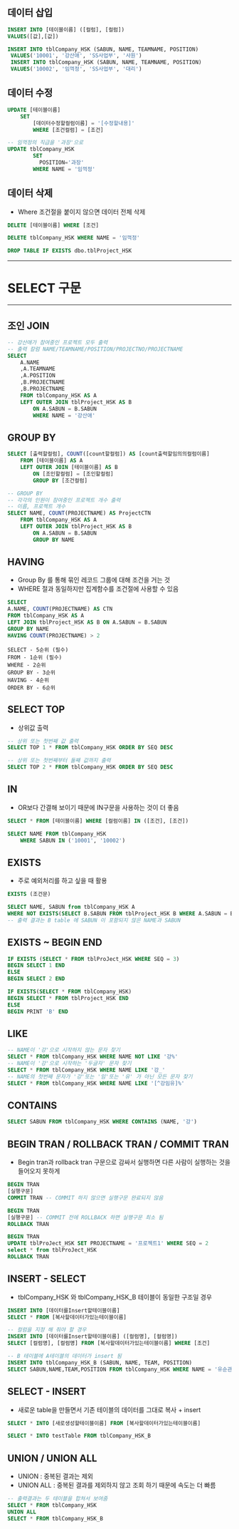 ## 데이터 삽입
```sql
INSERT INTO [테이블이름] ([컬럼], [컬럼])
VALUES([값],[값])
```
```sql
INSERT INTO tblCompany_HSK (SABUN, NAME, TEAMNAME, POSITION)
 VALUES('10001', '강산애', 'SS사업부', '사원')
 INSERT INTO tblCompany_HSK (SABUN, NAME, TEAMNAME, POSITION)
 VALUES('10002', '임꺽정', 'SS사업부', '대리')
```

## 데이터 수정
```sql
UPDATE [테이블이름]
    SET 
        [데이터수정할컬럼이름] = '[수정할내용]'
        WHERE [조건컬럼] = [조건]
```
```sql
-- 임꺽정의 직급을 '과장'으로
UPDATE tblCompany_HSK
        SET
		  POSITION='과장'
        WHERE NAME = '임꺽정'
```

## 데이터 삭제
- Where 조건절을 붙이지 않으면 데이터 전체 삭제
```sql
DELETE [테이블이름] WHERE [조건]
```
```sql
DELETE tblCompany_HSK WHERE NAME = '임꺽정'
```
```sql
DROP TABLE IF EXISTS dbo.tblProject_HSK
```

---
# SELECT 구문
---

## 조인 JOIN
```sql
-- 강산애가 참여중인 프로젝트 모두 출력
-- 출력 칼럼 NAME/TEAMNAME/POSITION/PROJECTNO/PROJECTNAME
SELECT 
    A.NAME
    ,A.TEAMNAME
    ,A.POSITION
    ,B.PROJECTNAME
    ,B.PROJECTNAME
    FROM tblCompany_HSK AS A
    LEFT OUTER JOIN tblProject_HSK AS B
        ON A.SABUN = B.SABUN
        WHERE NAME = '강산애'
```

## GROUP BY
```sql
SELECT [출력할컬럼], COUNT([count할컬럼]) AS [count출력할임의의컬럼이름]
    FROM [테이블이름] AS A
    LEFT OUTER JOIN [테이블이름] AS B
        ON [조인할컬럼] = [조인할컬럼]
        GROUP BY [조건컬럼]
```
```sql
-- GROUP BY
-- 각각의 인원이 참여중인 프로젝트 개수 출력
-- 이름, 프로젝트 개수
SELECT NAME, COUNT(PROJECTNAME) AS ProjectCTN
    FROM tblCompany_HSK AS A
    LEFT OUTER JOIN tblProject_HSK AS B
        ON A.SABUN = B.SABUN
        GROUP BY NAME
```

## HAVING
- Group By 를 통해 묶인 레코드 그룹에 대해 조건을 거는 것
- WHERE 절과 동일하지만 집계함수를 조건절에 사용할 수 있음
```sql
SELECT 
A.NAME, COUNT(PROJECTNAME) AS CTN
FROM tblCompany_HSK AS A
LEFT JOIN tblProject_HSK AS B ON A.SABUN = B.SABUN
GROUP BY NAME 
HAVING COUNT(PROJECTNAME) > 2
```

```
SELECT - 5순위 (필수)
FROM - 1순위 (필수)
WHERE - 2순위
GROUP BY - 3순위
HAVING - 4순위
ORDER BY - 6순위
```
## SELECT TOP
- 상위값 출력
```sql
-- 상위 또는 첫번째 값 출력
SELECT TOP 1 * FROM tblCompany_HSK ORDER BY SEQ DESC

-- 상위 또는 첫번째부터 둘째 값까지 출력
SELECT TOP 2 * FROM tblCompany_HSK ORDER BY SEQ DESC
```

## IN
- OR보다 간결해 보이기 때문에 IN구문을 사용하는 것이 더 좋음
```sql
SELECT * FROM [테이블이름] WHERE [컬럼이름] IN ([조건], [조건])
```
```sql
SELECT NAME FROM tblCompany_HSK
    WHERE SABUN IN ('10001', '10002')
```

## EXISTS
- 주로 예외처리를 하고 싶을 때 활용
```sql
EXISTS (조건문)
```
```sql
SELECT NAME, SABUN from tblCompany_HSK A
WHERE NOT EXISTS(SELECT B.SABUN FROM tblProject_HSK B WHERE A.SABUN = B.SABUN)
-- 출력 결과는 B table 에 SABUN 이 포함되지 않은 NAME과 SABUN
```

## EXISTS ~ BEGIN END
```sql
IF EXISTS (SELECT * FROM tblProJect_HSK WHERE SEQ = 3)
BEGIN SELECT 1 END
ELSE
BEGIN SELECT 2 END
```
```sql
IF EXISTS(SELECT * FROM tblCompany_HSK)
BEGIN SELECT * FROM tblProject_HSK END 
ELSE 
BEGIN PRINT 'B' END
```

## LIKE
```sql
-- NAME이 '강'으로 시작하지 않는 문자 찾기
SELECT * FROM tblCompany_HSK WHERE NAME NOT LIKE '강%'
-- NAME이 '강'으로 시작하는 '두글자' 문자 찾기
SELECT * FROM tblCompany_HSK WHERE NAME LIKE '강_'
-- NAME의 첫번째 문자가 '강'또는 '임'또는 '유' 가 아닌 모든 문자 찾기
SELECT * FROM tblCompany_HSK WHERE NAME LIKE '[^강임유]%'
```

## CONTAINS
```sql
SELECT SABUN FROM tblCompany_HSK WHERE CONTAINS (NAME, '강')
```

## BEGIN TRAN / ROLLBACK TRAN / COMMIT TRAN

- Begin tran과 rollback tran 구문으로 감싸서 실행하면 다른 사람이 실행하는 것을 들어오지 못하게 
```sql
BEGIN TRAN
[실행구문]
COMMIT TRAN -- COMMIT 하지 않으면 실행구문 완료되지 않음

BEGIN TRAN
[실행구문] -- COMMIT 전에 ROLLBACK 하면 실행구문 최소 됨
ROLLBACK TRAN
```
```sql
BEGIN TRAN
UPDATE tblProJect_HSK SET PROJECTNAME = '프로젝트1' WHERE SEQ = 2
select * from tblProJect_HSK
ROLLBACK TRAN
```

## INSERT - SELECT
- tblCompany_HSK 와 tblCompany_HSK_B 테이블이 동일한 구조일 경우
```sql
INSERT INTO [데이터를Insert할테이블이름]
SELECT * FROM [복사할데이터가있는테이블이름]
```
```sql
-- 컬럼을 지정 해 줘야 할 경우
INSERT INTO [데이터를Insert할테이블이름] ([컬럼명], [컬럼명])
SELECT [컬럼명], [컬럼명] FROM [복사할데이터가있는테이블이름] WHERE [조건]
```
```sql
-- B 테이블에 A테이블의 데이터가 insert 됨
INSERT INTO tblCompany_HSK_B (SABUN, NAME, TEAM, POSITION)
SELECT SABUN,NAME,TEAM,POSITION FROM tblCompany_HSK WHERE NAME = '유순관'
```

## SELECT - INSERT
- 새로운 table을 만들면서 기존 테이블의 데이터를 그대로 복사 + insert
```sql
SELECT * INTO [새로생성할테이블이름] FROM [복사할데이터가있는테이블이름]
```
```sql
SELECT * INTO testTable FROM tblCompany_HSK_B
```

## UNION / UNION ALL
- UNION : 중복된 결과는 제외
- UNION ALL : 중복된 결과를 제외하지 않고 조회 하기 때문에 속도는 더 빠름
```sql
-- 출력결과는 두 테이블을 합쳐서 보여줌
SELECT * FROM tblCompany_HSK
UNION ALL
SELECT * FROM tblCompany_HSK_B 
```





